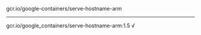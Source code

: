gcr.io/google-containers/serve-hostname-arm 

----
gcr.io/google_containers/serve-hostname-arm:1.5 √


